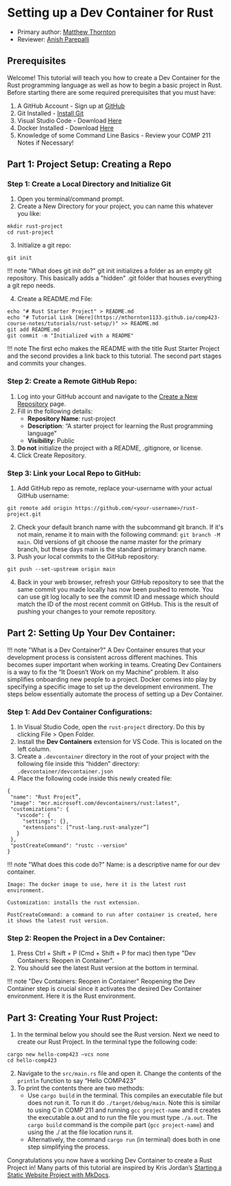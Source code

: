# Setting up a Dev Container for Rust

* Primary author: [Matthew Thornton](https://github.com/mthornton1133)
* Reviewer: [Anish Parepalli](https://github.com/apcodes)

## Prerequisites

Welcome! This tutorial will teach you how to create a Dev Container for the Rust programming language as well as how to begin a basic project in Rust.
Before starting there are some required prerequisites that you must have:

1. A GitHub Account - Sign up at [GitHub](https://github.com/)
2. Git Installed - [Install Git](https://git-scm.com/book/en/v2/Getting-Started-Installing-Git)
3. Visual Studio Code - Download [Here](https://code.visualstudio.com/)
4. Docker Installed - Download [Here](https://www.docker.com/products/docker-desktop)
5. Knowledge of some Command Line Basics - Review your COMP 211 Notes if Necessary!


## Part 1: Project Setup: Creating a Repo
### Step 1: Create a Local Directory and Initialize Git

1. Open you terminal/command prompt.
2. Create a New Directory for your project, you can name this whatever you like:
```
mkdir rust-project
cd rust-project
```
3. Initialize a git repo:

```
git init
```

!!! note "What does git init do?"
    git init initializes a folder as an empty git repository. This basically adds a "hidden" .git folder that houses everything a git repo needs.

4. Create a README.md File:
```
echo "# Rust Starter Project" > README.md
echo "# Tutorial Link [Here](https://mthornton1133.github.io/comp423-course-notes/tutorials/rust-setup/)" >> README.md
git add README.md
git commit -m "Initialized with a README"
```
!!! note
    The first echo makes the README with the title Rust Starter Project and the second provides a link back to this tutorial. The second part stages and commits your changes.
### Step 2: Create a Remote GitHub Repo:
1. Log into your GitHub account and navigate to the [Create a New Repository](https://github.com/new) page.
2. Fill in the following details:
    * **Repository Name**: rust-project
    * **Description**: “A starter project for learning the Rust programming language”
    * **Visibility**: Public
3. **Do not** initialize the project with a README, .gitignore, or license.
4. Click Create Repository.

### Step 3: Link your Local Repo to GitHub:
1. Add GitHub repo as remote, replace your-username with your actual GitHub username:
```
git remote add origin https://github.com/<your-username>/rust-project.git
```
2. Check your default branch name with the subcommand git branch. If it's not main, rename it to main with the following command: `git branch -M main`. Old versions of git choose the name master for the primary branch, but these days main is the standard primary branch name.
3. Push your local commits to the GitHub repository:
```
git push --set-upstream origin main
```
4.  Back in your web browser, refresh your GitHub repository to see that the same commit you made locally has now been pushed to remote. You can use git log locally to see the commit ID and message which should match the ID of the most recent commit on GitHub. This is the result of pushing your changes to your remote repository.

## Part 2: Setting Up Your Dev Container:

!!! note "What is a Dev Container?"
    A Dev Container ensures that your development process is consistent across different machines. This becomes super important when working in teams. Creating Dev Containers is a way to fix the “It Doesn’t Work on my Machine” problem. It also simplifies onboarding new people to a project. Docker comes into play by specifying a specific image to set up the development environment. The steps below essentially automate the process of setting up a Dev Container.

### Step 1: Add Dev Container Configurations:
1. In Visual Studio Code, open the `rust-project` directory. Do this by clicking File > Open Folder.
2. Install the **Dev Containers** extension for VS Code. This is located on the left column.
3. Create a `.devcontainer` directory in the root of your project with the following file inside this “hidden” directory: `.devcontainer/devcontainer.json`
4. Place the following code inside this newly created file: 
```
{
 "name": "Rust Project”,
 "image": "mcr.microsoft.com/devcontainers/rust:latest",
 "customizations": {
   "vscode": {
     "settings": {},
     "extensions": [“rust-lang.rust-analyzer”]
   }
 },
 "postCreateCommand": "rustc --version"
}
```
!!! note "What does this code do?"
    Name: is a descriptive name for our dev container.

    Image: The docker image to use, here it is the latest rust environment. 

    Customization: installs the rust extension. 

    PostCreateCommand: a command to run after container is created, here it shows the latest rust version.
### Step 2: Reopen the Project in a Dev Container:

1. Press Ctrl + Shift + P (Cmd + Shift + P for mac) then type "Dev Containers: Reopen in Container".
2. You should see the latest Rust version at the bottom in terminal.

!!! note "Dev Containers: Reopen in Container"
    Reopening the Dev Container step is crucial since it activates the desired Dev Container environment. Here it is the Rust environment. 

## Part 3: Creating Your Rust Project:
1. In the terminal below you should see the Rust version. Next we need to create our Rust Project. In the terminal type the following code:
```
cargo new hello-comp423 –vcs none
cd hello-comp423
```
2. Navigate to the `src/main.rs` file and open it. Change the contents of the `println` function to say “Hello COMP423”
3. To print the contents there are two methods:
    * Use `cargo build` in the terminal. This compiles an executable file but does not run it. To run it do `./target/debug/main`. Note this is similar to using C in COMP 211 and running `gcc project-name` and it creates the executable a.out and to run the file you must type `./a.out`. The `cargo build` command is the compile part (`gcc project-name`) and using the ./ at the file location runs it.
    * Alternatively, the command `cargo run` (in terminal) does both in one step simplifying the process.

Congratulations you now have a working Dev Container to create a Rust Project in!
Many parts of this tutorial are inspired by Kris Jordan’s [Starting a Static Website Project with MkDocs](https://comp423-25s.github.io/resources/MkDocs/tutorial/#what-is-a-development-dev-container).